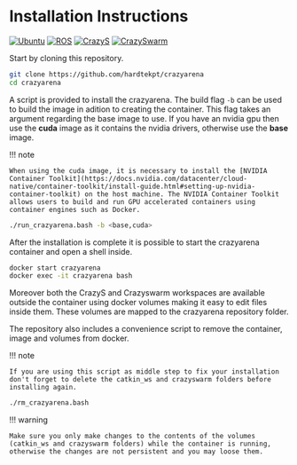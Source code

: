 # Installation Instructions

[![Ubuntu](https://img.shields.io/badge/Ubuntu-20.04LTS-brightgreen?style=flat)](https://releases.ubuntu.com/20.04/)
[![ROS](https://img.shields.io/badge/ROS-Noetic-brightgreen?style=flat)](http://wiki.ros.org/noetic)
[![CrazyS](https://img.shields.io/badge/CrazyS-7.0.1-brightgreen?style=flat)](https://github.com/gsilano/CrazyS)
[![CrazySwarm](https://img.shields.io/badge/Crazyswarm-1-brightgreen?style=flat)](https://github.com/USC-ACTLab/crazyswarm)

Start by cloning this repository.

```bash
git clone https://github.com/hardtekpt/crazyarena
cd crazyarena
```

A script is provided to install the crazyarena. The build flag ```-b``` can be used to build the image in adition to creating the container. This flag takes an argument regarding the base image to use. If you have an nvidia gpu then use the **cuda** image as it contains the nvidia drivers, otherwise use the **base** image.

!!! note

    When using the cuda image, it is necessary to install the [NVIDIA Container Toolkit](https://docs.nvidia.com/datacenter/cloud-native/container-toolkit/install-guide.html#setting-up-nvidia-container-toolkit) on the host machine. The NVIDIA Container Toolkit allows users to build and run GPU accelerated containers using container engines such as Docker.

```bash
./run_crazyarena.bash -b <base,cuda>
```

After the installation is complete it is possible to start the crazyarena container and open a shell inside. 

```bash
docker start crazyarena
docker exec -it crazyarena bash
```

Moreover both the CrazyS and Crazyswarm workspaces are available outside the container using docker volumes making it easy to edit files inside them. These volumes are mapped to the crazyarena repository folder.

The repository also includes a convenience script to remove the container, image and volumes from docker. 

!!! note

    If you are using this script as middle step to fix your installation don't forget to delete the catkin_ws and crazyswarm folders before installing again.

```bash
./rm_crazyarena.bash
```

!!! warning

    Make sure you only make changes to the contents of the volumes (catkin_ws and crazyswarm folders) while the container is running, otherwise the changes are not persistent and you may loose them.